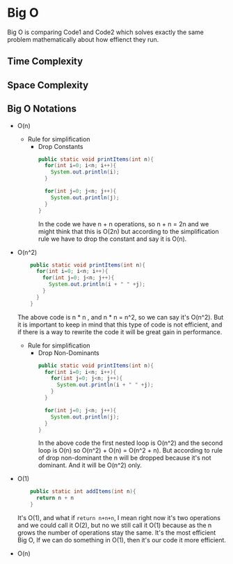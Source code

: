 # Big O
Big O is comparing Code1 and Code2 which solves exactly the same problem mathematically about how effienct they run.

## Time Complexity
## Space Complexity

## Big O Notations
- O(n)
  - Rule for simplification
    - Drop Constants
      ```java
      public static void printItems(int n){
        for(int i=0; i<n; i++){
          System.out.println(i);
        }

        for(int j=0; j<n; j++){
          System.out.println(j);
        }
      }
      ```
      In the code we have n + n operations, so n + n = 2n and we might think that this is O(2n) but according to the simplification rule we have to drop the constant and say it is O(n).
      
- O(n^2)
  ```java
      public static void printItems(int n){
        for(int i=0; i<n; i++){
          for(int j=0; j<n; j++){
            System.out.println(i + " " +j);
          }
        }        
      }
  ```
  The above code is n * n , and n * n = n^2, so we can say it's O(n^2).
  But it is important to keep in mind that this type of code is not efficient, and if there is a way to rewrite the code it will be great gain in performance.

  - Rule for simplification
    - Drop Non-Dominants
      ```java
      public static void printItems(int n){
        for(int i=0; i<n; i++){
          for(int j=0; j<n; j++){
            System.out.println(i + " " +j);
          }
        }

        for(int j=0; j<n; j++){
          System.out.println(j);
        }        
      }
      ```
      In the above code the first nested loop is O(n^2) and the second loop is O(n) so O(n^2) + O(n) = O(n^2 + n). But according to rule of drop non-dominant the n will be dropped because it's not dominant. And it will be O(n^2) only.
        
- O(1)
  ```java
      public static int addItems(int n){
        return n + n       
      }
  ```
  It's O(1), and what if `return n+n+n`, I mean right now it's two operations and we could call it O(2), but no we still call it O(1) because as the n grows the number of operations stay the same.
  It's the most efficient Big O, If we can do something in O(1), then it's our code it more efficient.
  
- O(n)
